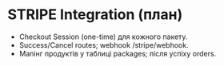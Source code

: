 ﻿# STRIPE Integration (план)

- Checkout Session (one-time) для кожного пакету.
- Success/Cancel routes; webhook /stripe/webhook.
- Мапінг продуктів у таблиці packages; після успіху  orders.
